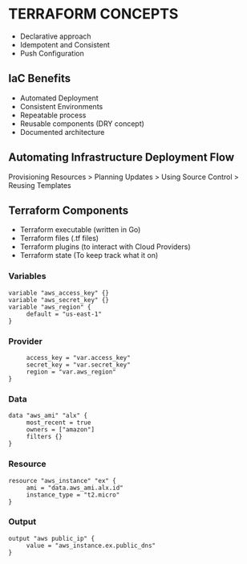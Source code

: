 # TERRAFORM CONCEPTS

- Declarative approach
- Idempotent and Consistent
- Push Configuration


## IaC Benefits
- Automated Deployment
- Consistent Environments
- Repeatable process
- Reusable components (DRY concept)
- Documented architecture


## Automating Infrastructure Deployment Flow

Provisioning Resources > Planning Updates > Using Source Control > Reusing Templates


## Terraform Components

- Terraform executable (written in Go)
- Terraform files (.tf files)
- Terraform plugins (to interact with Cloud Providers)
- Terraform state (To keep track what it on)


### Variables
``` 
variable "aws_access_key" {}
variable "aws_secret_key" {}
variable "aws_region" {
     default = "us-east-1"
}
```


### Provider
``` provider "aws" {
     access_key = "var.access_key"
     secret_key = "var.secret_key"
     region = "var.aws_region"
}
```

### Data
```
data "aws_ami" "alx" {
     most_recent = true
     owners = ["amazon"]
     filters {}
}
```


### Resource
```
resource "aws_instance" "ex" {
     ami = "data.aws_ami.alx.id"
     instance_type = "t2.micro"
}
```


### Output
```
output "aws public_ip" {
     value = "aws_instance.ex.public_dns"
}
```

